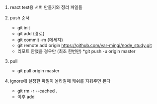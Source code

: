 1. react test용 서버 만들기와 정리 파일들

2. push 순서
    * git init
    * git add {경로}
    * git commit -m {메세지}
    * git remote add origin https://github.com/var-mingi/node_study.git
    * 리모트 안했을 경우만 (최초 한번만)
        *git push -u origin master
3. pull
    * git pull origin master
4. ignore에 설정한 파일이 올라갈때 캐쉬를 지워주면 된다
    * git rm -r --cached .
    * 이후 add